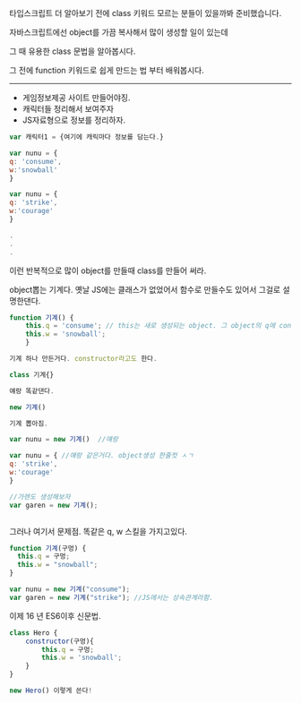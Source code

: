 타입스크립트 더 알아보기 전에 class 키워드 모르는 분들이 있을까봐 준비했습니다.

자바스크립트에선 object를 가끔 복사해서 많이 생성할 일이 있는데

그 때 유용한 class 문법을 알아봅시다.

그 전에 function 키워드로 쉽게 만드는 법 부터 배워봅시다.

---

- 게임정보제공 사이트 만들어야징.
- 캐릭터들 정리해서 보여주자
- JS자료형으로 정보를 정리하자.

```jsx
var 캐릭터1 = {여기에 캐릭마다 정보를 담는다.}

var nunu = {
q: 'consume',
w:'snowball'
}

var nunu = {
q: 'strike',
w:'courage'
}

.
.
.
```

이런 반복적으로 많이 object를 만들때 class를 만들어 써라.

object뽑는 기계다.
옛날 JS에는 클래스가 없었어서 함수로 만들수도 있어서 그걸로 설명한댄다.

```jsx
function 기계() {
    this.q = 'consume'; // this는 새로 생성되는 object. 그 object의 q에 consume 추가해주셈.
    this.w = 'snowball';
    }

기계 하나 만든거다. constructor라고도 한다.

class 기계{}

얘랑 똑같댄다.
```

```jsx
new 기계()

기계 뽑아짐.

var nunu = new 기계()  //얘랑

var nunu = { //얘랑 같은거다. object생성 한줄컷 ㅅㄱ
q: 'strike',
w:'courage'
}

//가렌도 생성해보자
var garen = new 기계();



```

그러나 여기서 문제점.
똑같은 q, w 스킬을 가지고있다.

```jsx
function 기계(구멍) {
  this.q = 구멍;
  this.w = "snowball";
}

var nunu = new 기계("consume");
var garen = new 기계("strike"); //JS에서는 상속관계라함.
```

이제 16 년 ES6이후 신문법.

```jsx
class Hero {
    constructor(구멍){
        this.q = 구멍;
        this.w = 'snowball';
    }
}

new Hero() 이렇게 쓴다!
```
